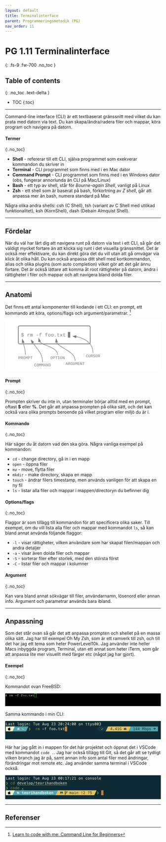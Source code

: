 ```yaml
---
layout: default
title: Terminalinterface
parent: Programmeringsmetodik (PG)
nav_order: 11
---
```


# PG 1.11 Terminalinterface
{: .fs-9 .fw-700 .no_toc }

## Table of contents
{: .no_toc .text-delta }

- TOC
{:toc}

---

Command-line interface (CLI) är ett textbaserat gränssnitt med vilket du kan prata med datorn via text. Du kan skapa/ändra/radera filer och mappar, köra program och navigera på datorn.

#### Termer
{:.no_toc}

- **Shell** - refererar till ett CLI, själva programmet som exekverar kommandon du skriver in
- **Terminal** - CLI programmet som finns med i en Mac dator
- **Command Prompt** - CLI programmet som finns med i en Windows dator (obs, fungerar annorlunda än CLI på Mac/Linux)
- **Bash** - ett typ av shell, står för *Bourne-again Shell*, vanligt på Linux
- **Zsh** - ett shell som är baserat på bash, förkortning av *Z shell*, går att anpassa mer än bash, numera standard på Mac

Några olika andra shells: csh (C Shell), tsh (variant av C Shell med utökad funktionalitet), ksh (KornShell), dash (Debain Almquist Shell).

---

## Fördelar

När du väl har lärt dig att navigera runt på datorn via text i ett CLI, så går det väldigt mycket fortare än att klicka sig runt i det visuella gränssnittet. Det är också mer effektivare, du kan direkt göra det du vill utan att gå omvägar via klick åt olika håll. Du kan också anpassa ditt shell med kortkommandon, alias och olika plugins (som auto completion) vilket gör att det går ännu fortare. Det är också lättare att komma åt root rättigheter på datorn, ändra i rättigheter i filer och mappar och att navigera bland dolda filer.

---

## Anatomi

Det finns ett antal komponenter till kodande i ett CLI: en prompt, ett kommando att köra, options/flags och argument/parametrar. [^1]

![cli-anatomy](../assets/cli-anatomy.png)

#### Prompt
{:.no_toc}

Prompten skriver du inte in, utan terminaler börjar alltid med en prompt, oftast **$** eller **%**. Det går att anpassa prompten på olika sätt, och det kan också vara olika prompts beroende på vilket program eller miljö du är i.

#### Kommando
{:.no_toc}

Här säger du åt datorn vad den ska göra. Några vanliga exempel på kommandon:

- `cd` - change directory, gå in i en mapp
- `open` - öppna filer
- `mv` - move, flytta filer
- `mkdir` - make directory, skapa en mapp
- `touch` - ändrar filers timestamp, men används vanligen för att skapa en ny fil
- `ls` - listar alla filer och mappar i mappen/directoryn du befinner dig

#### Options/flags
{:.no_toc}

Flaggor är som tillägg till kommandon för att specificera olika saker. Till exempel, om du vill lista alla filer och mappar med kommandot `ls`, så kan bland annat använda följande flaggor:

- `-l` - visar rättigheter, vilken användare som har skapat filen/mappan och andra detaljer
- `-a` - visar även dolda filer och mappar
- `-S` - sorterar filer efter storlek, med den största först
- `-C` - listar filer och mappar i kolumner

#### Argument
{:.no_toc}

Kan vara bland annat sökvägar till filer, användarnamn, lösenord eller annan info. Argument och parametrar används bara ibland.

---

## Anpassning

Som det står ovan så går det att anpassa prompten och shellet på en massa olika sätt. Jag har till exempel Oh My Zsh, som är ett ramverk till zsh, och till det har jag ett tema som heter PowerLevel10k. Jag använder inte heller Macs inbyggda program, Terminal, utan ett annat som heter iTerm, som går att anpassa lite mer visuellt med färger etc (något jag har gjort).

#### Exempel
{:.no_toc}

Kommandot ovan FreeBSD:

![freebsd-prompt](../assets/freebsd-prompt.png)

Samma kommando i min CLI:

![zsh-prompt-1](../assets/zsh-1.png)

Här har jag gått in i mappen för det här projektet och öppnat det i VSCode med kommandot `code .`. Jag har också tillägg till Git, så det går att se tydligt vilken branch jag är på, samt annan info som antal filer med ändringar, förändringar mot remote etc. Jag använder samma terminal i VSCode också.

![zsh-prompt-2](../assets/zsh-2.png)

---

## Referenser

[^1]: [Learn to code with me: Command Line for Beginners](https://learntocodewith.me/learn/command-line/)
